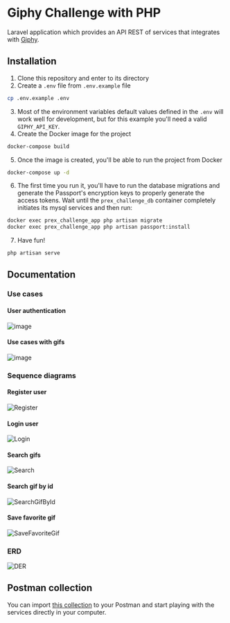 
# Giphy Challenge with PHP

Laravel application which provides an API REST of services that integrates with [Giphy](https://developers.giphy.com/docs/api/#quick-start-guide).

## Installation

1) Clone this repository and enter to its directory
2) Create a `.env` file from `.env.example` file
```bash
cp .env.example .env
```
3) Most of the environment variables default values defined in the `.env` will work well for development, but for this example you'll need a valid `GIPHY_API_KEY`.
4) Create the Docker image for the project
```bash
docker-compose build
```
5) Once the image is created, you'll be able to run the project from Docker
```bash
docker-compose up -d
```
6) The first time you run it, you'll have to run the database migrations and generate the Passport's encryption keys to properly generate the access tokens. Wait until the `prex_challenge_db` container completely initiates its mysql services and then run:
```bash
docker exec prex_challenge_app php artisan migrate
docker exec prex_challenge_app php artisan passport:install
```
7) Have fun!
```
php artisan serve
```

## Documentation

### Use cases

#### User authentication
![image](https://github.com/julabrego/giphy-challenge/assets/39074716/352cb8df-75e8-41ad-83aa-9ad5cab6d1e4)

#### Use cases with gifs
![image](https://github.com/julabrego/giphy-challenge/assets/39074716/7025fbf2-e7f1-49e3-8070-1f501e016546)

### Sequence diagrams

#### Register user
![Register](https://github.com/julabrego/giphy-challenge/assets/39074716/c46397a7-be0e-417a-a46f-05f29990713e)

#### Login user
![Login](https://github.com/julabrego/giphy-challenge/assets/39074716/83ce4bb9-8904-4f14-9bd2-fe1e33387d1d)

#### Search gifs
![Search](https://github.com/julabrego/giphy-challenge/assets/39074716/a00217dc-0e6c-4427-b888-83f19534d4dc)

#### Search gif by id
![SearchGifById](https://github.com/julabrego/giphy-challenge/assets/39074716/013136d7-f6aa-4d63-8fb5-5f31a94ea3a6)

#### Save favorite gif
![SaveFavoriteGif](https://github.com/julabrego/giphy-challenge/assets/39074716/d5e34b2f-c742-44b2-8467-4482e9b26573)

### ERD
![DER](https://github.com/julabrego/giphy-challenge/assets/39074716/1de5c505-5349-4d7b-9824-c67a2b9a1d9f)

## Postman collection

You can import [this collection](https://github.com/matiassingers/awesome-readme) to your Postman and start playing with the services directly in your computer.

